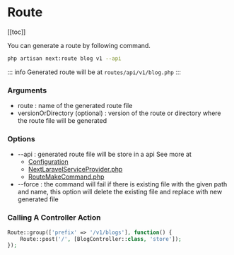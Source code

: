 # Route

[[toc]]

You can generate a route by following command.

```bash
php artisan next:route blog v1 --api
```
::: info
Generated route will be at `routes/api/v1/blog.php`
:::
### Arguments

- route : name of the generated route file
- versionOrDirectory (optional) : version of the route or directory where the route file will be generated

### Options

- --api : generated route file will be store in a api See more at
  - [Configuration](/configuration.html#config)
  - [NextLaravelServiceProvider.php](https://github.com/laranex/next-laravel/blob/master/src/NextLaravelServiceProvider.php#L46)
  - [RouteMakeCommand.php](https://github.com/laranex/next-laravel/blob/master/src/Commands/RouteMakeCommand.php)
- --force : the command will fail if there is existing file with the given path and name, this option will delete the existing file and replace with new generated file

### Calling A Controller Action

```php
Route::group(['prefix' => '/v1/blogs'], function() {
    Route::post('/', [BlogController::class, 'store']);
});
```

